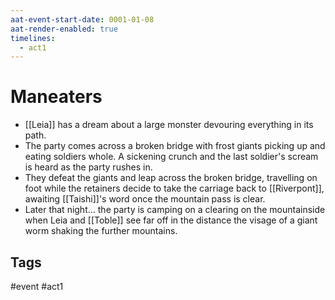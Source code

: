 ```yaml
---
aat-event-start-date: 0001-01-08
aat-render-enabled: true
timelines:
  - act1
---
```

# Maneaters
- [[Leia]] has a dream about a large monster devouring everything in its path.
- The party comes across a broken bridge with frost giants picking up and eating soldiers whole. A sickening crunch and the last soldier's scream is heard as the party rushes in.
- They defeat the giants and leap across the broken bridge, travelling on foot while the retainers decide to take the carriage back to [[Riverpont]], awaiting [[Taishi]]'s word once the mountain pass is clear.
- Later that night... the party is camping on a clearing on the mountainside when Leia and [[Toble]] see far off in the distance the visage of a giant worm shaking the further mountains.

## Tags
 #event #act1
